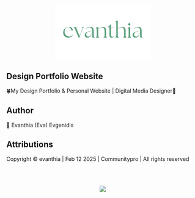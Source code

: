 <p align="center">
  <img src="src/assets/logo.png" width="250">
</p>

## Design Portfolio Website
<p align="left">🍀My Design Portfolio & Personal Website | Digital Media Designer🌸</p>


## Author 
<p align="left">🌸 Evanthia (Eva) Evgenidis</p>


## Attributions
<p align="left"> Copyright © evanthia | Feb 12 2025 | Communitypro <span id="datee"></span> | All
          rights reserved</p>
<br><br>

<p align="center">
  <img src="src/assets/favicon/favicon.ico" width="120">
</p>
